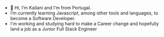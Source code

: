- 👋 Hi, I’m Kailani and I'm from Portugal.
- I’m currently learning Javascript, among other tools and languages, to become a Software Developer.
- I'm working and studying hard to make a Career change and hopefully land a job as a Junior Full Stack Engineer

<!---
SaraKailani/SaraKailani is a ✨ special ✨ repository because its `README.md` (this file) appears on your GitHub profile.
You can click the Preview link to take a look at your changes.
--->
